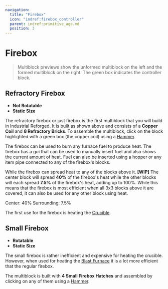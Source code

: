 ```yaml
---
navigation:
  title: "Firebox"
  icon: "indref:firebox_controller"
  parent: indref:primitive_age.md
  position: 3
---
```


# Firebox

> Multiblock previews show the unformed multiblock on the left and the formed multiblock on the right.
> The green box indicates the controller block.

## Refractory Firebox

<GameScene zoom="3" interactive={true} fullWidth={true}>
    <MultiblockShape multiblock="indref:refractory_firebox"> </MultiblockShape>
</GameScene>

- **Not Rotatable**
- **Static Size**

The refractory firebox or just firebox is the first multiblock that you will build in Industrial Reforged.
It is built as shown above and consists of a <ItemImage id="indref:coil" scale="0.6" /> **Copper Coil** and <ItemImage id="indref:refractory_brick" scale="0.6" /> **8 Refractory Bricks**.
To assemble the multiblock, click on the block highlighted with a green box (the copper coil) using a <ItemImage id="indref:hammer" scale="0.6" /> [Hammer](./tools.md#hammer).

The firebox can be used to burn any furnace fuel to produce heat.
The firebox has a gui that can be used to manually insert fuel and also shows the current amount of heat.
Fuel can also be inserted using a hopper or any item pipe connected to any of the firebox's blocks.

While the firebox can spread heat to any of the blocks above it.
**[WIP]** The center block will spread **40%** of the firebox's heat while the other blocks will each spread **7.5%** of the firebox's heat, adding up to 100%.
While this means that the firebox is most efficient when all 3x3 blocks above it are covered, it can also be used for any other block using heat.

<GameScene zoom="3" interactive={true} fullWidth={true}>
<MultiblockShape multiblock="indref:refractory_firebox" unformed={false} showController={false}> </MultiblockShape>
<BoxAnnotation min="-1 0 -1" max="2 1 2" color="#AAAAAA">
Center: 40%
Surrounding: 7.5%
</BoxAnnotation>
<BlockAnnotation x="0" y="0" z="0" color="#FFFFFF" />
</GameScene>

The first use for the firebox is heating the <ItemImage id="indref:ceramic_crucible_controller" scale="0.6" /> [Crucible](./crucible.md).

## Small Firebox

<GameScene zoom="3" interactive={true} fullWidth={true}>
    <MultiblockShape multiblock="indref:small_firebox"> </MultiblockShape>
</GameScene>

- **Rotatable**
- **Static Size**

The small firebox is rather inefficient and expensive for heating the crucible.
However, when used for heating the <ItemImage id="indref:blast_furnace_controller" scale="0.6" /> [Blast Furnace](./blast_furnace.md) it is a lot more efficient that the regular firebox.

The multiblock is built with <ItemImage id="indref:small_firebox_hatch" scale="0.6" /> **4 Small Firebox Hatches** and assembled by clicking on any of them using a <ItemImage id="indref:hammer" scale="0.6" /> [Hammer](./tools.md#hammer).
